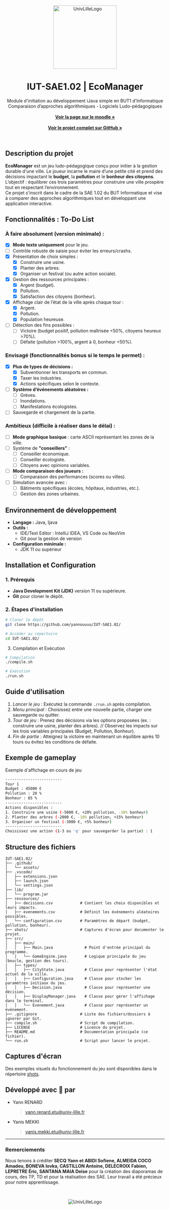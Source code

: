 <br/>
<p align="center">
    <picture>
        <source media="(prefers-color-scheme: dark)" srcset="https://github.com/yannouuuu/IUT-SAE1.01/raw/main/.github/assets/header_univlille_light.png" width="200px">
        <img alt="UnivLilleLogo" src="https://github.com/yannouuuu/IUT-SAE1.01/raw/main/.github/assets/header_univlille_dark.png" width="200px">
    </picture>
  <h1 align="center">IUT-SAE1.02 | EcoManager</h1>
</p>

<p align="center">
    Module d'initiation au développement iJava simple en BUT1 d'Informatique
    <br/>
    Comparaison d’approches algorithmiques
    - Logiciels Ludo-pédagogiques
    <br/>
    <br/>
    <a href="https://moodle.univ-lille.fr/course/view.php?id=30388&sectionid=262713"><strong>Voir la page sur le moodle »</strong></a>
    <br/>
    <br/>
    <a href="https://github.com/yannouuuu/IUT-SAE1.02/"><strong>Voir le projet complet sur GitHub »</strong></a>
</p>

<br/>

## Description du projet

**EcoManager** est un jeu ludo-pédagogique conçu pour initier à la gestion durable d'une ville. 
Le joueur incarne le maire d’une petite cité et prend des décisions impactant le **budget**, la **pollution** et le **bonheur des citoyens**.  
L’objectif : équilibrer ces trois paramètres pour construire une ville prospère tout en respectant l’environnement.  
Ce projet s'inscrit dans le cadre de la SAE 1.02 du BUT Informatique et vise à comparer des approches algorithmiques tout en développant une application interactive.

## Fonctionnalités : To-Do List

### **À faire absolument (version minimale) :**
- [x] **Mode texte uniquement** pour le jeu.  
- [ ] Contrôle robuste de saisie pour éviter les erreurs/crashs.  
- [x] Présentation de choix simples :  
  - [x] Construire une usine.  
  - [x] Planter des arbres.  
  - [x] Organiser un festival (ou autre action sociale).  
- [x] Gestion des ressources principales :  
  - [x] Argent (budget).  
  - [x] Pollution.  
  - [x] Satisfaction des citoyens (bonheur).  
- [x] Affichage clair de l’état de la ville après chaque tour :  
  - [x] Argent.  
  - [x] Pollution.  
  - [x] Population heureuse.  
- [ ] Détection des fins possibles :  
  - [ ] Victoire (budget positif, pollution maîtrisée <50%, citoyens heureux >70%).  
  - [ ] Défaite (pollution >100%, argent à 0, bonheur <50%).  

### **Envisagé (fonctionnalités bonus si le temps le permet) :**
- [x] **Plus de types de décisions :**  
  - [x] Subventionner les transports en commun.  
  - [x] Taxer les industries.  
  - [x] Actions spécifiques selon le contexte.  
- [ ] **Système d’événements aléatoires :**  
  - [ ] Grèves.  
  - [ ] Inondations.  
  - [ ] Manifestations écologistes.  
- [ ] Sauvegarde et chargement de la partie.  

### **Ambitieux (difficile à réaliser dans le délai) :**
- [ ] **Mode graphique basique** : carte ASCII représentant les zones de la ville.  
- [ ] Système de **"conseillers"** :  
  - [ ] Conseiller économique.  
  - [ ] Conseiller écologiste.  
  - [ ] Citoyens avec opinions variables.  
- [ ] **Mode comparaison des joueurs :**  
  - [ ] Comparaison des performances (scores ou villes).  
- [ ] Simulation avancée avec :  
  - [ ] Bâtiments spécifiques (écoles, hôpitaux, industries, etc.).  
  - [ ] Gestion des zones urbaines.  

## Environnement de développement

- **Langage :** Java, Ijava
- **Outils :**
  - IDE/Text Editor : IntelliJ IDEA, VS Code ou NeoVim
  - Git pour la gestion de version
- **Configuration minimale :**
  - JDK 11 ou supérieur

## Installation et Configuration

### 1. Prérequis
- **Java Development Kit (JDK)** version 11 ou supérieure.
- **Git** pour cloner le dépôt.

### 2. Étapes d'installation
```bash
# Cloner le dépôt
git clone https://github.com/yannouuuu/IUT-SAE1.02/

# Accéder au répertoire
cd IUT-SAE1.02/
```
3. Compilation et Exécution
```bash
# Compilation
./compile.sh

# Exécution
./run.sh
```

## Guide d'utilisation
1. *Lancer le jeu* : Exécutez la commande ```./run.sh``` après compilation.
2. *Menu principal* : Choisissez entre une nouvelle partie, charger une sauvegarde ou quitter.
3. *Tour de jeu* : Prenez des décisions via les options proposées (ex. : construire une usine, planter des arbres). // Observez les impacts sur les trois variables principales (Budget, Pollution, Bonheur).
4. *Fin de partie* : Atteignez la victoire en maintenant un équilibre après 10 tours ou évitez les conditions de défaite.

## Exemple de gameplay
Exemple d'affichage en cours de jeu
```bash
-------------------------
Tour 1
Budget : 45000 €
Pollution : 20 %
Bonheur : 85 %
-------------------------
Actions disponibles :
1. Construire une usine (-5000 €, +20% pollution, -10% bonheur)
2. Planter des arbres (-2000 €, -10% pollution, +15% bonheur)
3. Organiser un festival (-3000 €, +5% bonheur)
-------------------------
Choisissez une action (1-3 ou 'q' pour sauvegarder la partie) : 1
```

## Structure des fichiers
```plaintext
IUT-SAE1.02/
├── .github/
│   └── assets/
├── .vscode/
│   ├── extensions.json
│   ├── launch.json
│   └── settings.json
├── lib/
│   └── program.jar
├── ressources/
│   ├── decisions.csv            # Contient les choix disponibles et leurs impacts.
│   ├── evenements.csv           # Définit les événements aléatoires possibles.
│   └── configuration.csv        # Paramètres de départ (budget, pollution, bonheur).
├── shots/                       # Captures d'écran pour documenter le projet.
├── src/ 
│   ├── main/
│   │   ├── Main.java              # Point d'entrée principal du programme.
│   │   └── GameEngine.java        # Logique principale du jeu (boucle, gestion des tours).
│   ├── types/
│   │   ├── CityState.java         # Classe pour représenter l'état actuel de la ville.
│   │   ├── Configuration.java     # Classe pour stocker les paramètres initiaux du jeu.
│   │   ├── Decision.java          # Classe pour représenter une décision.
│   │   ├── DisplayManager.java    # Classe pour gérer l'affichage dans le terminal.
│   │   └── Evenement.java         # Classe pour représenter un événement.
├── .gitignore                   # Liste des fichiers/dossiers à ignorer par Git.
├── compile.sh                   # Script de compilation.
├── LICENSE                      # Licence du projet.
├── README.md                    # Documentation principale (ce fichier).
└── run.sh                       # Script pour lancer le projet.
```

## Captures d'écran
Des exemples visuels du fonctionnement du jeu sont disponibles dans le répertoire [shots](./shots).

## Développé avec 💖 par
- Yann RENARD
  > yann.renard.etu@univ-lille.fr
- Yanis MEKKI
  > yanis.mekki.etu@univ-lille.fr

---

### Remerciements

Nous tenons à créditer **SECQ Yann et ABIDI Sofiene, ALMEIDA COCO Amadeu, BONEVA Iovka, CASTILLON
Antoine, DELECROIX Fabien, LEPRETRE Éric, SANTANA MAIA Deise** pour la création des diaporamas de cours, des TP, TD et pour la réalisation des SAE. Leur travail a été précieux pour notre apprentissage.

<br/>
<p align="center">
    <picture>
        <img alt="UnivLilleLogo" src="https://github.com/yannouuuu/IUT-SAE1.01/raw/main/.github/assets/footer_univlille.png">
    </picture>
</p>

